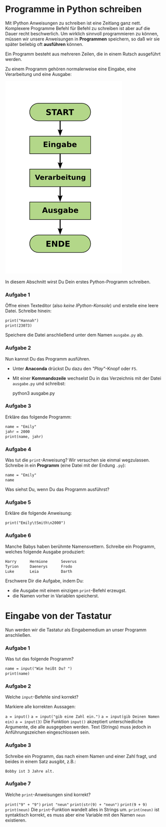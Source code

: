 
# Programme in Python schreiben

Mit IPython Anweisungen zu schreiben ist eine Zeitlang ganz nett. Komplexere Programme Befehl für Befehl zu schreiben ist aber auf die Dauer recht beschwerlich. Um wirklich sinnvoll programmieren zu können, müssen wir unsere Anweisungen in **Programmen** speichern, so daß wir sie später beliebig oft **ausführen** können.

Ein Programm besteht aus mehreren Zeilen, die in einem Rutsch ausgeführt werden.

Zu einem Programm gehören normalerweise eine Eingabe, eine Verarbeitung und eine Ausgabe:

![Eingabe - Verarbeitung - Ausgabe](IPO.png)

In diesem Abschnitt wirst Du Dein erstes Python-Programm schreiben.


### Aufgabe 1

Öffne einen Texteditor (also *keine IPython-Konsole*) und erstelle eine leere Datei. Schreibe hinein: 

    print("Hannah")
    print(23073)

Speichere die Datei anschließend unter dem Namen `ausgabe.py` ab.

### Aufgabe 2

Nun kannst Du das Programm ausführen.

* Unter **Anaconda** drückst Du dazu den *"Play"*-Knopf oder `F5`.
* Mit einer **Kommandozeile** wechselst Du in das Verzeichnis mit der Datei `ausgabe.py` und schreibst:

    python3 ausgabe.py


### Aufgabe 3

Erkläre das folgende Programm:

    name = "Emily"
    jahr = 2000
    print(name, jahr)


### Aufgabe 4

Was tut die `print`-Anweisung? Wir versuchen sie einmal wegzulassen.
Schreibe in ein **Programm** (eine Datei mit der Endung `.py`):

    name = "Emily"
    name

Was siehst Du, wenn Du das Programm ausführst?

### Aufgabe 5

Erkläre die folgende Anweisung:

    print("Emily\tSmith\n2000")

### Aufgabe 6

Manche Babys haben berühmte Namensvettern. Schreibe ein Programm, welches folgende Ausgabe produziert:

    Harry      Hermione      Severus
    Tyrion     Daenerys      Frodo
    Luke       Leia          Darth

Erschwere Dir die Aufgabe, indem Du:

* die Ausgabe mit einem einzigen `print`-Befehl erzeugst.
* die Namen vorher in Variablen speicherst.

# Eingabe von der Tastatur

Nun werden wir die Tastatur als Eingabemedium an unser Programm anschließen.

### Aufgabe 1

Was tut das folgende Programm?

    name = input("Wie heißt Du? ")
    print(name)


### Aufgabe 2

Welche `input`-Befehle sind korrekt?

<quiz name="">
    <question multiple>
        <p>Markiere alle korrekten Aussagen:</p>
        <answer correct><code>a = input()</code></answer>
        <answer correct><code>a = input("gib eine Zahl ein.")</code></answer>
        <answer><code>a = input(gib Deinen Namen ein)</code></answer>
        <answer correct><code>a = input(3)</code></answer>
        <explanation>Die Funktion <code>input()</code> akzeptiert unterschiedliche Argumente, die alle ausgegeben werden. Text (Strings) muss jedoch in Anführungszeichen eingeschlossen sein.</explanation>
    </question>
</quiz>


### Aufgabe 3

Schreibe ein Programm, das nach einem Namen und einer Zahl fragt, und beides in einem Satz ausgibt, z.B.:

    Bobby ist 3 Jahre alt.


### Aufgabe 7

<quiz name="">
    <question multiple>
<p>Welche <code>print</code>-Anweisungen sind korrekt?</p>

<answer correct><code>print("9" + "9")</code></answer>
<answer><code>print "neun"</code></answer>
<answer correct><code>print(str(9) + "neun")</code></answer>
<answer correct><code>print(9 + 9)</code></answer>
<answer correct><code>print(neun)</code></answer>
<explanation>Die <code>print</code>-Funktion wandelt alles in Strings um. <code>print(neun)</code> ist syntaktisch korrekt, es muss aber eine Variable mit den Namen <code>neun</code> existieren.</explanation>
</question>
</quiz>
